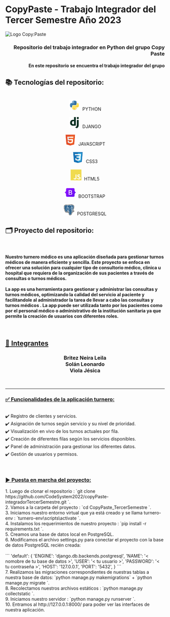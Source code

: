 # CopyPaste - Trabajo Integrador del Tercer Semestre Año 2023

![Logo Copy:Paste](https://user-images.githubusercontent.com/103675851/232830051-f665dac5-7813-4c63-8612-a451b562bdf7.jpg)

<div id="header" align="end">
		<h3 align="end">Repositorio del trabajo integrador en Python del grupo Copy Paste</h3>
		<h4 align="end">En este repositorio se encuentra el trabajo integrador del grupo</h4>
</div>
 
<div >
  <h2> 📚 Tecnologías del repositorio: </h2>
	<br>
  <div align="center">
    	<img src="https://github.com/devicons/devicon/blob/master/icons/python/python-original.svg" title="Python" alt="PYTHON" width="35" height="35">&nbsp; PYTHON 
	   <br> <br>
	<img src="https://github.com/devicons/devicon/blob/master/icons/django/django-plain.svg" title="Django" alt="DJANGO" width="35" height="35">&nbsp; DJANGO
	  <br> <br>
	  <img src="https://github.com/devicons/devicon/blob/master/icons/html5/html5-original.svg" title="JavaScrip" alt="JS" width="35" height="35">&nbsp; JAVASCRIPT
	   <br> <br>
	  <img src="https://github.com/devicons/devicon/blob/master/icons/css3/css3-original.svg" title="Css3" alt="CSS3" width="35" height="35">&nbsp; CSS3
	   <br> <br>
	  <img src="https://github.com/devicons/devicon/blob/master/icons/javascript/javascript-plain.svg" title="Html5" alt="HTML5" width="35" height="35">&nbsp; HTML5
	   <br> <br>
	  <img src="https://github.com/devicons/devicon/blob/master/icons/bootstrap/bootstrap-original.svg" title="Bootstrap" alt="BOOTSTRAP" width="35" height="35">&nbsp; BOOTSTRAP
	  <br> <br>
	  <img src="https://github.com/devicons/devicon/blob/master/icons/postgresql/postgresql-original.svg" title="PostgreSql" alt="POSTGRESQL" width="35" height="35">&nbsp; POSTGRESQL
    <br>
  </div>
</div> 

<h2> 🗂 Proyecto del repositorio:</h2>
	<br>
<h4>  Nuestro turnero médico es una aplicación diseñada para gestionar turnos médicos de manera eficiente y sencilla. Este proyecto se enfoca en ofrecer una solución para cualquier tipo de consultorio médico, clinica u hospital que requiera de la organización de sus pacientes a través de consultas o turnos médicos. <br> <br>
  La app es una herramienta para gestionar y administrar las consultas y turnos médicos, optimizando la calidad del servicio al paciente y facilitandole al administrador la tarea de llevar a cabo las consultas y turnos médicos . La app puede ser utilizada tanto por los pacientes como por el personal médico o administrativo de la institución sanitaria ya que permite la creación de usuarios con diferentes roles.</h4>
<br>


<h2><strong><u> 👤 Integrantes</u></strong></h2>

<div align="center">	
<h3>	  
  Britez Neira Leila
  <br>
  Solán Leonardo
  <br>
  Viola Jésica
 </div>
   <br>

   <hr>

<h3><strong><u> ✅ Funcionalidades de la aplicación turnero: </u></strong></h3>
<br>
	✔️ Registro de clientes y servicios. <br>
	✔️ Asignación de turnos según servicio y su nivel de prioridad. <br>
	✔️ Visualización en vivo de los turnos actuales por fila. <br>
	✔️ Creación de diferentes filas según los servicios disponibles. <br>
	✔️ Panel de administración para gestionar los diferentes datos. <br>
	✔️ Gestión de usuarios y permisos.  <br>
<br>
<br>
<h3><strong><u> ▶️ Puesta en marcha del proyecto: </u></strong></h3>
1. Luego de clonar el repositorio : `git clone https://github.com/CodeSystem2022/copyPaste-integradorTercerSemestre.git `.<br>
2. Vamos a la carpeta del proyecto : `cd CopyPaste_TercerSemestre `.<br> 
3. Iniciamos nuestro entorno virtual que ya está creado y se llama turnero-env : `turnero-env\scripts\activate `.<br>
4. Instalamos los requerimientos de nuestro proyecto : `pip install -r requirements.txt `.<br>
5. Creamos una base de datos local en PostgreSQL. <br>
6. Modificamos el archivo settings.py para conectar el proyecto con la base de datos PostgreSQL recién creada: <br> <br>
    ```
    'default': {
        'ENGINE': 'django.db.backends.postgresql',
        'NAME': '< nomobre de tu base de datos >',
        'USER': '< tu usuario >',
        'PASSWORD': '< tu contraseña >',
        'HOST': '127.0.0.1',
        'PORT': '5432',
    }
    ```
   <br>
7. Realizamos las migraciones correspondientes de nuestras tablas a nuestra base de datos: `python manage.py makemigrations` + `python manage.py migrate `.<br>
8. Recolectamos nuestros archivos estáticos : `python manage.py collectstatic `.<br>
9. Iniciamos nuestro servidor : `python manage.py runserver `.<br>
10. Entramos al http://127.0.0.1:8000/ para poder ver las interfaces de nuestra aplicación.<br>


